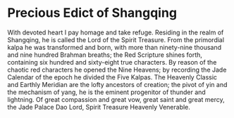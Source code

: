 # Precious Edict of Shangqing

With devoted heart I pay homage and take refuge. Residing in the realm of Shangqing, he is called the Lord of the Spirit Treasure. From the primordial kalpa he was transformed and born, with more than ninety-nine thousand and nine hundred Brahman breaths; the Red Scripture shines forth, containing six hundred and sixty-eight true characters. By reason of the chaotic red characters he opened the Nine Heavens; by recording the Jade Calendar of the epoch he divided the Five Kalpas. The Heavenly Classic and Earthly Meridian are the lofty ancestors of creation; the pivot of yin and the mechanism of yang, he is the eminent progenitor of thunder and lightning. Of great compassion and great vow, great saint and great mercy, the Jade Palace Dao Lord, Spirit Treasure Heavenly Venerable.
